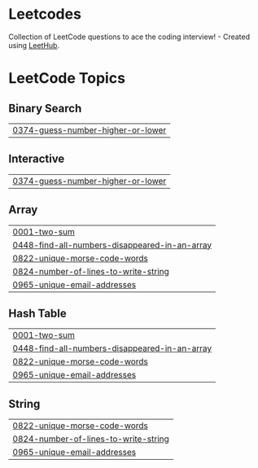 # Leetcodes
Collection of LeetCode questions to ace the coding interview! - Created using [LeetHub](https://github.com/QasimWani/LeetHub).

<!---LeetCode Topics Start-->
# LeetCode Topics
## Binary Search
|  |
| ------- |
| [0374-guess-number-higher-or-lower](https://github.com/VidurAgarwal25/Leetcodes/tree/master/0374-guess-number-higher-or-lower) |
## Interactive
|  |
| ------- |
| [0374-guess-number-higher-or-lower](https://github.com/VidurAgarwal25/Leetcodes/tree/master/0374-guess-number-higher-or-lower) |
## Array
|  |
| ------- |
| [0001-two-sum](https://github.com/VidurAgarwal25/Leetcodes/tree/master/0001-two-sum) |
| [0448-find-all-numbers-disappeared-in-an-array](https://github.com/VidurAgarwal25/Leetcodes/tree/master/0448-find-all-numbers-disappeared-in-an-array) |
| [0822-unique-morse-code-words](https://github.com/VidurAgarwal25/Leetcodes/tree/master/0822-unique-morse-code-words) |
| [0824-number-of-lines-to-write-string](https://github.com/VidurAgarwal25/Leetcodes/tree/master/0824-number-of-lines-to-write-string) |
| [0965-unique-email-addresses](https://github.com/VidurAgarwal25/Leetcodes/tree/master/0965-unique-email-addresses) |
## Hash Table
|  |
| ------- |
| [0001-two-sum](https://github.com/VidurAgarwal25/Leetcodes/tree/master/0001-two-sum) |
| [0448-find-all-numbers-disappeared-in-an-array](https://github.com/VidurAgarwal25/Leetcodes/tree/master/0448-find-all-numbers-disappeared-in-an-array) |
| [0822-unique-morse-code-words](https://github.com/VidurAgarwal25/Leetcodes/tree/master/0822-unique-morse-code-words) |
| [0965-unique-email-addresses](https://github.com/VidurAgarwal25/Leetcodes/tree/master/0965-unique-email-addresses) |
## String
|  |
| ------- |
| [0822-unique-morse-code-words](https://github.com/VidurAgarwal25/Leetcodes/tree/master/0822-unique-morse-code-words) |
| [0824-number-of-lines-to-write-string](https://github.com/VidurAgarwal25/Leetcodes/tree/master/0824-number-of-lines-to-write-string) |
| [0965-unique-email-addresses](https://github.com/VidurAgarwal25/Leetcodes/tree/master/0965-unique-email-addresses) |
<!---LeetCode Topics End-->